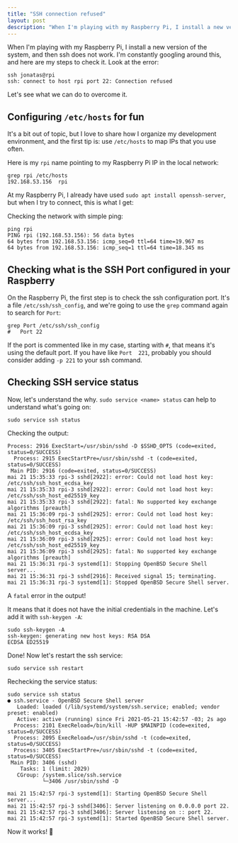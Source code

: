 ```yaml
---
title: "SSH connection refused"
layout: post
description: "When I'm playing with my Raspberry Pi, I install a new version of the system, and then ssh does not work. I'm constantly googling around this, and here are m..."
---
```

When I'm playing with my Raspberry Pi, I install a new version of the system, and then ssh does not work. I'm constantly googling around this, and here are my steps to check it. Look at the error:

```
ssh jonatas@rpi
ssh: connect to host rpi port 22: Connection refused
```

Let's see what we can do to overcome it.

## Configuring `/etc/hosts` for fun

It's a bit out of topic, but I love to share how I organize my development environment, and the first tip is: use `/etc/hosts` to map IPs that you use often.

Here is my `rpi` name pointing to my Raspberry Pi  IP in the local network:

```
grep rpi /etc/hosts
192.168.53.156  rpi
```

At my Raspberry Pi, I already have used `sudo apt install openssh-server`, but when I try to connect, this is what I get:


Checking the network with simple ping:

```
ping rpi 
PING rpi (192.168.53.156): 56 data bytes
64 bytes from 192.168.53.156: icmp_seq=0 ttl=64 time=19.967 ms
64 bytes from 192.168.53.156: icmp_seq=1 ttl=64 time=18.345 ms
```

## Checking what is the SSH Port configured in your Raspberry

On the Raspberry Pi, the first step is to check the ssh configuration port.
It's a file `/etc/ssh/ssh_config`, and we're going to use the `grep` command again to search for `Port`:

```
grep Port /etc/ssh/ssh_config
#   Port 22
```

If the port is commented like in my case, starting with `#`, that means it's
using the default port. If you have like `Port  221`, probably you should
consider adding `-p 221` to your ssh command.

## Checking SSH service status

Now, let's understand the why. `sudo service <name> status` can help to understand what's going on:

```
sudo service ssh status
```

Checking the output:

```
Process: 2916 ExecStart=/usr/sbin/sshd -D $SSHD_OPTS (code=exited, status=0/SUCCESS)
  Process: 2915 ExecStartPre=/usr/sbin/sshd -t (code=exited, status=0/SUCCESS)
 Main PID: 2916 (code=exited, status=0/SUCCESS)
mai 21 15:35:33 rpi-3 sshd[2922]: error: Could not load host key: /etc/ssh/ssh_host_ecdsa_key
mai 21 15:35:33 rpi-3 sshd[2922]: error: Could not load host key: /etc/ssh/ssh_host_ed25519_key
mai 21 15:35:33 rpi-3 sshd[2922]: fatal: No supported key exchange algorithms [preauth]
mai 21 15:36:09 rpi-3 sshd[2925]: error: Could not load host key: /etc/ssh/ssh_host_rsa_key
mai 21 15:36:09 rpi-3 sshd[2925]: error: Could not load host key: /etc/ssh/ssh_host_ecdsa_key
mai 21 15:36:09 rpi-3 sshd[2925]: error: Could not load host key: /etc/ssh/ssh_host_ed25519_key
mai 21 15:36:09 rpi-3 sshd[2925]: fatal: No supported key exchange algorithms [preauth]
mai 21 15:36:31 rpi-3 systemd[1]: Stopping OpenBSD Secure Shell server...
mai 21 15:36:31 rpi-3 sshd[2916]: Received signal 15; terminating.
mai 21 15:36:31 rpi-3 systemd[1]: Stopped OpenBSD Secure Shell server.
```

A `fatal` error in the output!


It means that it does not have the initial credentials in the machine. Let's add
it with `ssh-keygen -A`:

```
sudo ssh-keygen -A
ssh-keygen: generating new host keys: RSA DSA
ECDSA ED25519
```
Done! Now let's restart the ssh service:

```
sudo service ssh restart
```

Rechecking the service status:

```
sudo service ssh status
● ssh.service - OpenBSD Secure Shell server
   Loaded: loaded (/lib/systemd/system/ssh.service; enabled; vendor preset: enabled)
   Active: active (running) since Fri 2021-05-21 15:42:57 -03; 2s ago
  Process: 2101 ExecReload=/bin/kill -HUP $MAINPID (code=exited, status=0/SUCCESS)
  Process: 2095 ExecReload=/usr/sbin/sshd -t (code=exited, status=0/SUCCESS)
  Process: 3405 ExecStartPre=/usr/sbin/sshd -t (code=exited, status=0/SUCCESS)
 Main PID: 3406 (sshd)
    Tasks: 1 (limit: 2029)
   CGroup: /system.slice/ssh.service
           └─3406 /usr/sbin/sshd -D

mai 21 15:42:57 rpi-3 systemd[1]: Starting OpenBSD Secure Shell server...
mai 21 15:42:57 rpi-3 sshd[3406]: Server listening on 0.0.0.0 port 22.
mai 21 15:42:57 rpi-3 sshd[3406]: Server listening on :: port 22.
mai 21 15:42:57 rpi-3 systemd[1]: Started OpenBSD Secure Shell server.
```

Now it works! 🚀
